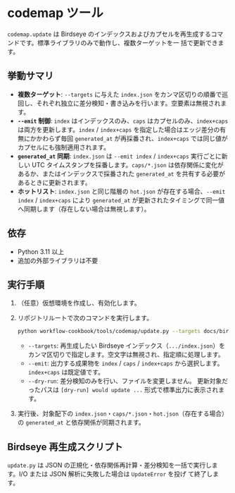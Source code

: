 # codemap ツール

`codemap.update` は Birdseye のインデックスおよびカプセルを再生成するコマンドです。標準ライブラリのみで動作し、複数ターゲットを一
括で更新できます。

## 挙動サマリ

- **複数ターゲット**: `--targets` に与えた `index.json` をカンマ区切りの順番で巡回し、それぞれ独立に差分検知・書き込みを行います。空要素は無視されます。
- **`--emit` 制御**: `index` はインデックスのみ、`caps` はカプセルのみ、`index+caps` は両方を更新します。`index` / `index+caps` を指定した場合はエッジ差分の有無にかかわらず毎回 `generated_at` が再採番され、`index+caps` では同じ値がカプセルにも強制適用されます。
- **`generated_at` 同期**: `index.json` は `--emit index` / `index+caps` 実行ごとに新しい UTC タイムスタンプを採番します。`caps/*.json` は依存関係に変化があるか、またはインデックスで採番された `generated_at` を共有する必要があるときに更新されます。
- **ホットリスト**: `index.json` と同じ階層の `hot.json` が存在する場合、`--emit index` / `index+caps` により `generated_at` が更新されたタイミングで同一値へ同期します（存在しない場合は無視します）。

## 依存

- Python 3.11 以上
- 追加の外部ライブラリは不要

## 実行手順

1. （任意）仮想環境を作成し、有効化します。
2. リポジトリルートで次のコマンドを実行します。

   ```bash
   python workflow-cookbook/tools/codemap/update.py --targets docs/birdseye/index.json,workflow-cookbook/docs/birdseye/index.json --emit index+caps
   ```

   - `--targets`: 再生成したい Birdseye インデックス（`.../index.json`）をカンマ区切りで指定します。空文字は無視され、指定順に処理します。
   - `--emit`: 出力する成果物を `index` / `caps` / `index+caps` から選択します。`index+caps` は既定値です。
   - `--dry-run`: 差分検知のみを行い、ファイルを変更しません。
     更新対象だったパスは `[dry-run] would update ...` 形式で標準出力に表示されます。
3. 実行後、対象配下の `index.json`・`caps/*.json`・`hot.json`（存在する場合）の `generated_at` と依存関係が同期されます。

## Birdseye 再生成スクリプト

`update.py` は JSON の正規化・依存関係再計算・差分検知を一括で実行します。I/O または JSON 解析に失敗した場合は `UpdateError` を投げ
て終了します。
